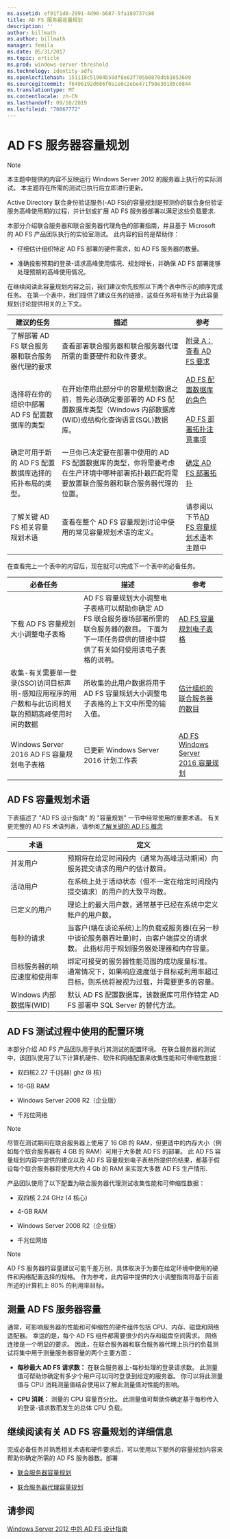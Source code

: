 ```yaml
---
ms.assetid: ef91f1d8-2991-4d90-b687-5fa189737c88
title: AD FS 服务器容量规划
description: ''
author: billmath
ms.author: billmath
manager: femila
ms.date: 05/31/2017
ms.topic: article
ms.prod: windows-server-threshold
ms.technology: identity-adfs
ms.openlocfilehash: 151118c51904b50df8e63f705b0870dbb1053609
ms.sourcegitcommit: f6490192d686f0a1e0c2ebe471f98e30105c0844
ms.translationtype: MT
ms.contentlocale: zh-CN
ms.lasthandoff: 09/10/2019
ms.locfileid: "70867772"
---
```

# <a name="planning-for-ad-fs-server-capacity"></a>AD FS 服务器容量规划


  
> [!NOTE]  
> 本主题中提供的内容不反映运行 Windows Server 2012 的服务器上执行的实际测试。 本主题将在所需的测试已执行后立即进行更新。  
  
Active Directory 联合身份验证服务\(\-AD FS\)的容量规划是预测你的联合身份验证服务高峰使用期的过程，并计划或扩展 AD FS 服务器部署以满足这些负载要求.  
  
本部分介绍联合服务器和联合服务器代理角色的部署指南，并且基于 Microsoft 的 AD FS 产品团队执行的实验室测试。 此内容的目的是帮助你：  
  
-   仔细估计组织特定 AD FS 部署的硬件需求，如 AD FS 服务器的数量。  
  
-   准确投影预期的登录\-请求高峰使用情况、规划增长，并确保 AD FS 部署能够处理预期的高峰使用情况。  
  
在继续阅读此容量规划内容之前，我们建议你先按照以下两个表中所示的顺序完成任务。 在第一个表中，我们提供了建议任务的链接，这些任务将有助于为此容量规划讨论提供相关的上下文。  
  
|建议的任务|描述|参考|  
|--------------------|---------------|-------------|  
|了解部署 AD FS 联合服务器和联合服务器代理的要求|查看部署联合服务器和联合服务器代理所需的重要硬件和软件要求。|[附录 A：查看 AD FS 要求](Appendix-A--Reviewing-AD-FS-Requirements.md)|  
|选择将在你的组织中部署 AD FS 配置数据库的类型|在开始使用此部分中的容量规划数据之前，首先必须确定要部署的 AD FS 配置数据库类型（Windows 内部数据库\(WID\)或结构化查询语言\(SQL\)数据库。|[AD FS 配置数据库的角色](../../ad-fs/technical-reference/The-Role-of-the-AD-FS-Configuration-Database.md)<br /><br />[AD FS 部署拓扑注意事项](AD-FS-Deployment-Topology-Considerations.md)|  
|确定可用于新的 AD FS 配置数据库选择的拓扑布局的类型。|一旦你已决定要在部署中使用的 AD FS 配置数据库的类型，你将需要考虑在生产环境中哪种部署拓扑最匹配将需要放置联合服务器和联合服务器代理的位置。|[确定 AD FS 部署拓扑](Determine-Your-AD-FS-Deployment-Topology.md)|  
|了解关键 AD FS 相关容量规划术语|查看在整个 AD FS 容量规划讨论中使用的常见容量规划术语的定义。|请参阅以下节[AD FS 容量规划术语](Planning-for-AD-FS-Server-Capacity.md#bk_terms)本主题中|  
  
在查看完上一个表中的内容后，现在就可以完成下一个表中的必备任务。  
  
|必备任务|描述|参考|  
|---------------------|---------------|-------------|  
|下载 AD FS 容量规划大小调整电子表格|AD FS 容量规划大小调整电子表格可以帮助你确定 AD FS 联合服务器场部署所需的联合服务器的数目。 下面为下一项任务提供的链接中提供了有关如何使用该电子表格的说明。|[AD FS 容量规划电子表格](http://adfsdocs.blob.core.windows.net/adfs/ADFSCapacityPlanning.xlsx)|  
|收集\-有关需要单一登录\(SSO\)访问目标声明\-感知应用程序的用户数和与此访问相关联的预期高峰使用时间的数据|所收集的此用户数据将用于 AD FS 容量规划大小调整电子表格的上下文中所需的输入值。|[估计组织的联合服务器的数目](Planning-for-Federation-Server-Capacity.md#bk_estimatefs)|  
|Windows Server 2016 AD FS 容量规划电子表格|已更新 Windows Server 2016 计划工作表|[AD FS Windows Server 2016 容量规划](http://adfsdocs.blob.core.windows.net/adfs/ADFSCapacity2016.xlsx)  
  
## <a name="bk_terms"></a>AD FS 容量规划术语  
下表描述了 "AD FS 设计指南" 的 "容量规划" 一节中经常使用的重要术语。 有关更完整的 AD FS 术语列表，请参阅[了解关键的 AD FS 概念](../../ad-fs/technical-reference/Understanding-Key-AD-FS-Concepts.md)  
  
|术语|定义|  
|--------|--------------|  
|并发用户|预期将在给定时间段内（通常为高峰活动期间）向服务提交请求的用户的估计数目。|  
|活动用户|在系统上处于活动状态（但不一定在给定时间段内提交请求）的用户的大致平均数。|  
|已定义的用户|理论上的最大用户数，通常基于已经在系统中定义帐户的用户数。|  
|每秒的请求|当客户\(端在谈论系统\)上的负载或服务器\(在另一秒中谈论服务器吞吐量\)时，由客户端提交的请求数。 此指标用于规划服务器处理器和内存容量。|  
|目标服务器的响应速度和使用率|绑定可接受的服务器性能范围的成功度量标准。 通常情况下，如果响应速度低于目标或利用率超过目标，则系统将被视为过载，并需要更多的容量。|  
|Windows 内部数据库\(WID\)|默认 AD FS 配置数据库，该数据库可用作特定 AD FS 部署中 SQL Server 的替代方法。|  
  
## <a name="configuration-environment-used-during-ad-fs-testing"></a>AD FS 测试过程中使用的配置环境  
本部分介绍 AD FS 产品团队用于执行其测试的配置环境。 在联合服务器的测试中，该团队使用了以下计算机硬件、软件和网络配置来收集性能和可伸缩性数据：  
  
-   双四核2.27 千\(兆赫\) ghz \(8 核\)  
  
-   16\-GB RAM  
  
-   Windows Server 2008 R2（企业版）  
  
-   千兆位网络  
  
> [!NOTE]  
> 尽管在测试期间在联合服务器上使用了 16 GB 的 RAM，但更适中的内存大小（例如每个联合服务器有 4 GB 的 RAM）可用于大多数 AD FS 的部署。 此 AD FS 容量规划内容中提供的建议以及 AD FS 容量规划电子表格所提供的结果，都基于假设每个联合服务器将使用大约 4 Gb 的 RAM 来实现大多数 AD FS 生产情形.  
  
产品团队使用了以下配置为联合服务器代理测试收集性能和可伸缩性数据：  
  
-   双四核 2.24 GHz \(4 核心\)  
  
-   4\-GB RAM  
  
-   Windows Server 2008 R2（企业版）  
  
-   千兆位网络  
  
> [!NOTE]  
> AD FS 服务器的容量建议可能千差万别，具体取决于为要在给定环境中使用的硬件和网络配置选择的规格。 作为参考，此内容中提供的大小调整指南将基于前面所述的计算机上 80% 的利用率目标。  
  
## <a name="measure-ad-fs-server-capacity"></a>测量 AD FS 服务器容量  
通常，可影响服务器的性能和可伸缩性的硬件组件包括 CPU、内存、磁盘和网络适配器。 幸运的是，每个 AD FS 组件都需要很少的内存和磁盘空间需求。 网络连接是一个明显的要求。 因此，在联合服务器和联合服务器代理上执行的负载测试将集中用于测量服务器容量的两个主要方面：  
  
-   **每秒最大 AD FS 请求数：** 在联合服务器上\-每秒处理的登录请求数。 此测量值可帮助你确定有多少个用户可以同时登录到给定的服务器。 你可以将此测量值与 CPU 消耗测量值结合使用以了解此测量值对性能的影响。  
  
-   **CPU 消耗：** 测量的 CPU 容量百分比。 此测量值可帮助你确定基于每秒传入的登录\-请求数而发生的总体 CPU 负载。  
  
## <a name="continue-reading-more-about-ad-fs-capacity-planning"></a>继续阅读有关 AD FS 容量规划的详细信息  
完成必备任务并熟悉相关术语和硬件要求后，可以使用以下额外的容量规划内容来帮助你确定所需的 AD FS 服务器数。部署  
  
-   [联合服务器容量规划](Planning-for-Federation-Server-Capacity.md)  
  
-   [联合服务器代理容量规划](Planning-for-Federation-Server-Proxy-Capacity.md)  
  
## <a name="see-also"></a>请参阅
[Windows Server 2012 中的 AD FS 设计指南](AD-FS-Design-Guide-in-Windows-Server-2012.md)
